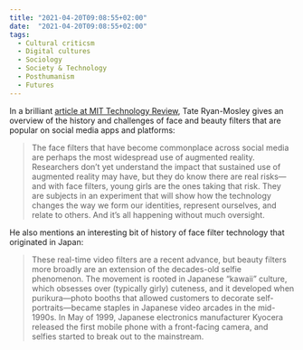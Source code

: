 ```yaml
---
title: "2021-04-20T09:08:55+02:00"
date:  "2021-04-20T09:08:55+02:00"
tags:
  - Cultural criticsm
  - Digital cultures
  - Sociology
  - Society & Technology
  - Posthumanism
  - Futures
---
```


In a brilliant [article at MIT Technology Review](https://web.archive.org/web/20210419211602/https://www.technologyreview.com/2021/04/02/1021635/beauty-filters-young-girls-augmented-reality-social-media/), Tate Ryan-Mosley gives an overview of the history and challenges of face and beauty filters that are popular on social media apps and platforms:

> The face filters that have become commonplace across social media are perhaps the most widespread use of augmented reality. Researchers don’t yet understand the impact that sustained use of augmented reality may have, but they do know there are real risks—and with face filters, young girls are the ones taking that risk. They are subjects in an experiment that will show how the technology changes the way we form our identities, represent ourselves, and relate to others. And it’s all happening without much oversight.

He also mentions an interesting bit of history of face filter technology that originated in Japan:

> These real-time video filters are a recent advance, but beauty filters more broadly are an extension of the decades-old selfie phenomenon. The movement is rooted in Japanese “kawaii” culture, which obsesses over (typically girly) cuteness, and it developed when purikura—photo booths that allowed customers to decorate self-portraits—became staples in Japanese video arcades in the mid-1990s. In May of 1999, Japanese electronics manufacturer Kyocera released the first mobile phone with a front-facing camera, and selfies started to break out to the mainstream.
